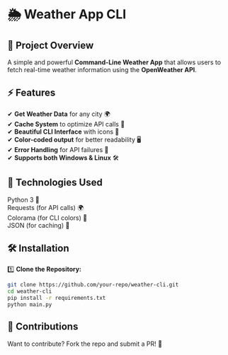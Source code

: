 # 🌦️ Weather App CLI

## 📌 Project Overview  
A simple and powerful **Command-Line Weather App** that allows users to fetch real-time weather information using the **OpenWeather API**.  

## ⚡ Features  
✔ **Get Weather Data** for any city 🌍  
✔ **Cache System** to optimize API calls 💾  
✔ **Beautiful CLI Interface** with icons 🎨  
✔ **Color-coded output** for better readability 🖥️  
✔ **Error Handling** for API failures 🚨  
✔ **Supports both Windows & Linux** 🛠️  

##  🔧 Technologies Used
Python 3 🐍\
Requests (for API calls) 🌍\
Colorama (for CLI colors) 🎨\
JSON (for caching) 💾



## 🛠 Installation  
1️⃣ **Clone the Repository:**  
```bash
git clone https://github.com/your-repo/weather-cli.git
cd weather-cli
pip install -r requirements.txt
python main.py
```




## 🤝 Contributions
Want to contribute? Fork the repo and submit a PR! 🚀
